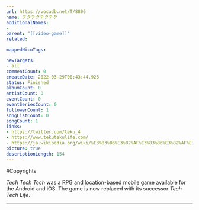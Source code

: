 ```yaml
---
url: https://vocadb.net/T/8806
name: テクテクテクテク
additionalNames: 
- 
parent: "[[video-game]]"
related:

mappedNicoTags:

newTargets:
- all
commentCount: 0
createDate: 2022-03-29T00:43:44.923
status: Finished
albumCount: 0
artistCount: 0
eventCount: 0
eventSeriesCount: 0
followerCount: 1
songListCount: 0
songCount: 1
links: 
- https://twitter.com/teku_4
- https://www.tekutekulife.com/
- https://ja.wikipedia.org/wiki/%E3%83%86%E3%82%AF%E3%83%86%E3%82%AF%E3%83%86%E3%82%AF%E3%83%86%E3%82%AF
picture: true
descriptionLength: 154
---
```


#Copyrights

*Tech Tech Tech* was a RPG and location-based mobile game available for the Android and iOS. The game is now replaced with its successor *Tech Tech Life*.

---

